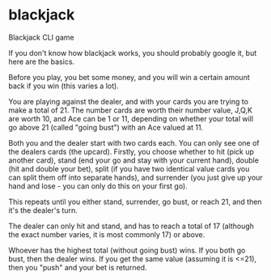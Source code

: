 # blackjack
Blackjack CLI game

If you don't know how blackjack works, you should probably google it, but here are the basics.

Before you play, you bet some money, and you will win a certain amount back if you win (this varies a lot).

You are playing against the dealer, and with your cards you are trying to make a total of 21. The number cards are worth their number value, J,Q,K are worth 10, and Ace can be 1 or 11, depending on whether your total will go above 21 (called "going bust") with an Ace valued at 11.

Both you and the dealer start with two cards each. You can only see one of the dealers cards (the upcard). Firstly, you choose whether to hit (pick up another card), stand (end your go and stay with your current hand), double (hit and double your bet), split (if you have two identical value cards you can split them off into separate hands), and surrender (you just give up your hand and lose - you can only do this on your first go). 

This repeats until you either stand, surrender, go bust, or reach 21, and then it's the dealer's turn.

The dealer can only hit and stand, and has to reach a total of 17 (although the exact number varies, it is most commonly 17) or above. 

Whoever has the highest total (without going bust) wins. If you both go bust, then the dealer wins. If you get the same value (assuming it is <=21), then you "push" and your bet is returned. 

